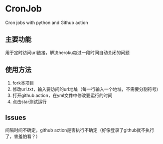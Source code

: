 # CronJob
Cron jobs with python and Github action

## 主要功能
用于定时访问url链接，解决heroku每过一段时间自动关闭的问题

## 使用方法
1. fork本项目
2. 修改url.txt，输入要访问的url地址（每一行输入一个地址，不需要分割符号)
3. 打开github action，在yml文件中修改要运行的时间
4. 点击star测试运行

## Issues
间隔时间不确定，github action是否执行不确定（好像登录了github就不执行了，害羞怕看？）
